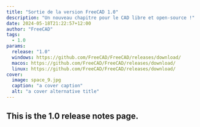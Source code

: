 ```yaml
---
title: "Sortie de la version FreeCAD 1.0"
description: "Un nouveau chapitre pour le CAD libre et open-source !"
date: 2024-05-18T21:22:57+12:00
author: "FreeCAD"
tags:
  - 1.0
params:
  release: "1.0"
  windows: https://github.com/FreeCAD/FreeCAD/releases/download/
  macos: https://github.com/FreeCAD/FreeCAD/releases/download/
  linux: https://github.com/FreeCAD/FreeCAD/releases/download/
cover:
  image: space_9.jpg
  caption: "a cover caption"
  alt: "a cover alternative title"
---
```


## This is the 1.0 release notes page.
